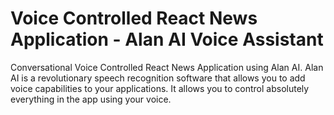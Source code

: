 # Voice Controlled React News Application - Alan AI Voice Assistant

Conversational Voice Controlled React News Application using Alan AI. 
Alan AI is a revolutionary speech recognition software that allows you to add voice capabilities to your applications. 
It allows you to control absolutely everything in the app using your voice.


